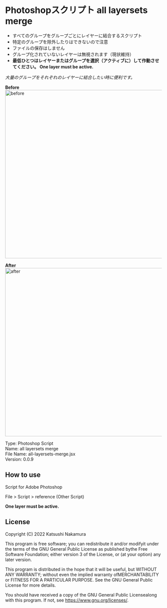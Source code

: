# Photoshopスクリプト all layersets merge

- すべてのグループをグループごとにレイヤーに結合するスクリプト
- 特定のグループを除外したりはできないので注意
- ファイルの保存はしません
- グループ化されていないレイヤーは無視されます（現状維持）
- __最低ひとつはレイヤーまたはグループを選択（アクティブに）して作動させてください。 One layer must be active.__

*大量のグループをそれぞれのレイヤーに結合したい時に便利です。*

__Before__  
<img width="540" alt="before" src="https://user-images.githubusercontent.com/77219005/174712164-79bf4afe-2fbf-4d22-a7b0-ed974df136aa.png">

__After__  
<img width="540" alt="after" src="https://user-images.githubusercontent.com/77219005/174712186-98a26797-4e2d-478c-85b3-02b74d488488.png">

Type: Photoshop Script  
Name: all layersets merge  
File Name: all-layersets-merge.jsx  
Version: 0.0.9

## How to use

Script for Adobe Photoshop

File > Script > reference (Other Script)

__One layer must be active.__


## License

Copyright (C) 2022 Katsushi Nakamura

This program is free software; you can redistribute it and/or modifyit under the terms of the GNU General Public License as published bythe Free Software Foundation; either version 3 of the License, or (at your option) any later version.

This program is distributed in the hope that it will be useful, but WITHOUT ANY WARRANTY; without even the implied warranty ofMERCHANTABILITY or FITNESS FOR A PARTICULAR PURPOSE. See the GNU General Public License for more details.

You should have received a copy of the GNU General Public Licensealong with this program. If not, see <https://www.gnu.org/licenses/>.

